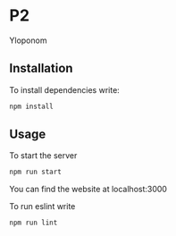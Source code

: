 # P2
Yloponom

## Installation

To install dependencies write:

```bash
npm install
```

## Usage

To start the server

```bash
npm run start
```

You can find the website at localhost:3000

To run eslint write

```bash
npm run lint
```


